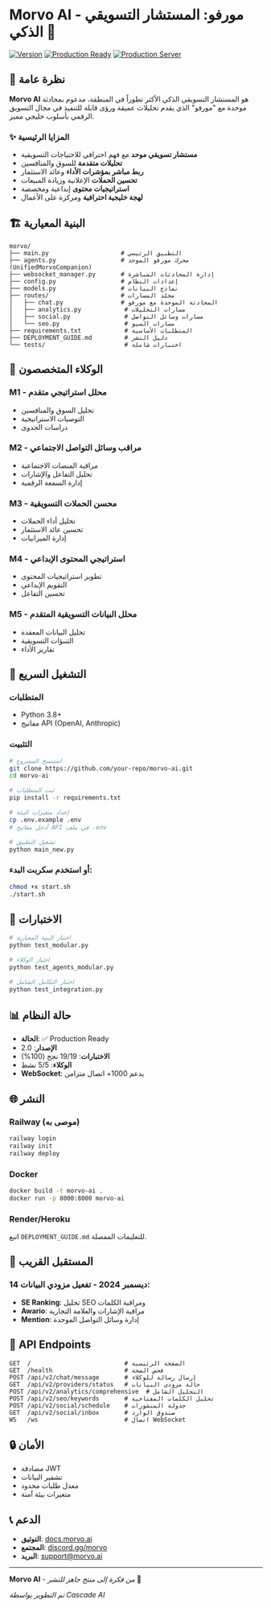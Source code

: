 # Morvo AI - مورفو: المستشار التسويقي الذكي 🤖

[![Version](https://img.shields.io/badge/version-2.0-blue.svg)](https://github.com/morvo-ai)
[![Production Ready](https://img.shields.io/badge/status-production%20ready-green.svg)](https://morvo.ai)
[![Production Server](https://img.shields.io/badge/server-railway-success.svg)](https://morvo-production.up.railway.app)

## 🚀 نظرة عامة

**Morvo AI** هو المستشار التسويقي الذكي الأكثر تطوراً في المنطقة، مدعوم بمحادثة موحدة مع "مورفو" الذي يقدم تحليلات عميقة ورؤى قابلة للتنفيذ في مجال التسويق الرقمي بأسلوب خليجي مميز.

### ✨ المزايا الرئيسية

- **مستشار تسويقي موحد** مع فهم احترافي للاحتياجات التسويقية
- **تحليلات متقدمة** للسوق والمنافسين
- **ربط مباشر بمؤشرات الأداء** وعائد الاستثمار
- **تحسين الحملات** الإعلانية وزيادة المبيعات
- **استراتيجيات محتوى** إبداعية ومخصصة
- **لهجة خليجية احترافية** ومركزة على الأعمال

## 🏗️ البنية المعيارية

```
morvo/
├── main.py                    # التطبيق الرئيسي 
├── agents.py                  # محرك مورفو الموحد (UnifiedMorvoCompanion)
├── websocket_manager.py       # إدارة المحادثات المباشرة
├── config.py                  # إعدادات النظام
├── models.py                  # نماذج البيانات
├── routes/                    # مجلد المسارات 
│   ├── chat.py                # المحادثة الموحدة مع مورفو
│   ├── analytics.py            # مسارات التحليلات
│   ├── social.py               # مسارات وسائل التواصل
│   └── seo.py                  # مسارات السيو
├── requirements.txt            # المتطلبات الأساسية
├── DEPLOYMENT_GUIDE.md         # دليل النشر
└── tests/                      # اختبارات شاملة
```

## 🤖 الوكلاء المتخصصون

### M1 - محلل استراتيجي متقدم
- تحليل السوق والمنافسين
- التوصيات الاستراتيجية
- دراسات الجدوى

### M2 - مراقب وسائل التواصل الاجتماعي  
- مراقبة المنصات الاجتماعية
- تحليل التفاعل والإشارات
- إدارة السمعة الرقمية

### M3 - محسن الحملات التسويقية
- تحليل أداء الحملات
- تحسين عائد الاستثمار
- إدارة الميزانيات

### M4 - استراتيجي المحتوى الإبداعي
- تطوير استراتيجيات المحتوى
- التقويم الإبداعي
- تحسين التفاعل

### M5 - محلل البيانات التسويقية المتقدم
- تحليل البيانات المعقدة
- التنبؤات التسويقية
- تقارير الأداء

## 🚀 التشغيل السريع

### المتطلبات
- Python 3.8+
- مفاتيح API (OpenAI, Anthropic)

### التثبيت
```bash
# استنسخ المشروع
git clone https://github.com/your-repo/morvo-ai.git
cd morvo-ai

# ثبت المتطلبات
pip install -r requirements.txt

# إعداد متغيرات البيئة
cp .env.example .env
# أدخل مفاتيح API في ملف .env

# تشغيل التطبيق
python main_new.py
```

### أو استخدم سكربت البدء:
```bash
chmod +x start.sh
./start.sh
```

## 🧪 الاختبارات

```bash
# اختبار البنية المعيارية
python test_modular.py

# اختبار الوكلاء
python test_agents_modular.py

# اختبار التكامل الشامل
python test_integration.py
```

## 📊 حالة النظام

- **الحالة**: ✅ Production Ready
- **الإصدار**: 2.0
- **الاختبارات**: 19/19 نجح (100%)
- **الوكلاء**: 5/5 نشط
- **WebSocket**: يدعم 1000+ اتصال متزامن

## 🌐 النشر

### Railway (موصى به)
```bash
railway login
railway init
railway deploy
```

### Docker
```bash
docker build -t morvo-ai .
docker run -p 8000:8000 morvo-ai
```

### Render/Heroku
اتبع `DEPLOYMENT_GUIDE.md` للتعليمات المفصلة.

## 🔮 المستقبل القريب

### 14 ديسمبر 2024 - تفعيل مزودي البيانات:
- **SE Ranking**: تحليل SEO ومراقبة الكلمات
- **Awario**: مراقبة الإشارات والعلامة التجارية  
- **Mention**: إدارة وسائل التواصل الموحدة

## 📡 API Endpoints

```
GET  /                          # الصفحة الرئيسية
GET  /health                    # فحص الصحة
POST /api/v2/chat/message       # إرسال رسالة للوكلاء
GET  /api/v2/providers/status   # حالة مزودي البيانات
POST /api/v2/analytics/comprehensive  # التحليل الشامل
POST /api/v2/seo/keywords       # تحليل الكلمات المفتاحية
POST /api/v2/social/schedule    # جدولة المنشورات
GET  /api/v2/social/inbox       # صندوق الوارد
WS   /ws                        # اتصال WebSocket
```

## 🔒 الأمان

- مصادقة JWT
- تشفير البيانات
- معدل طلبات محدود
- متغيرات بيئة آمنة

## 📞 الدعم

- **التوثيق**: [docs.morvo.ai](https://docs.morvo.ai)
- **المجتمع**: [discord.gg/morvo](https://discord.gg/morvo)
- **البريد**: support@morvo.ai

---

**Morvo AI** - *من فكرة إلى منتج جاهز للنشر* 🚀

*تم التطوير بواسطة Cascade AI*
